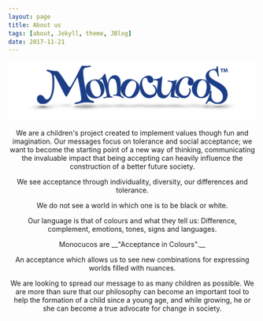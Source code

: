 ```yaml
---
layout: page
title: About us
tags: [about, Jekyll, theme, JBlog]
date: 2017-11-21
---
```


![Logo](../assets/img/logoBig.png)


<p align="center">
We are a children's project created to implement values though fun and imagination. Our messages focus on tolerance and social acceptance; we want to become the starting point of a new way of thinking, communicating the invaluable impact that being accepting can heavily influence the construction of a better future society.
<p align="center">
We see acceptance through individuality, diversity, our differences and tolerance.
<p align="center">
We do not see a world in which one is to be black or white.
<p align="center">
Our language is that of colours and what they tell us:
Difference, complement, emotions, tones, signs and languages.
<p align="center">
Monocucos are __"Acceptance in Colours".__
<p align="center">
An acceptance which allows us to see new combinations for expressing worlds filled with nuances.
<p align="center">
We are looking to  spread our message to as many children as possible. We are more than sure that our philosophy can become an important tool to help the formation of a child since a young age, and while growing, he or she can become a true advocate for change in society.

